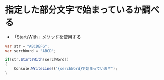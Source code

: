 # 指定した部分文字で始まっているか調べる

- 「StartsWith」メソッドを使用する

```c#
var str = "ABCDEFG";
var serchWord = "ABCD";

if(str.StartsWith(serchWord))
{
    Console.WriteLine($"{serchWord}で始まっています");
}
```
